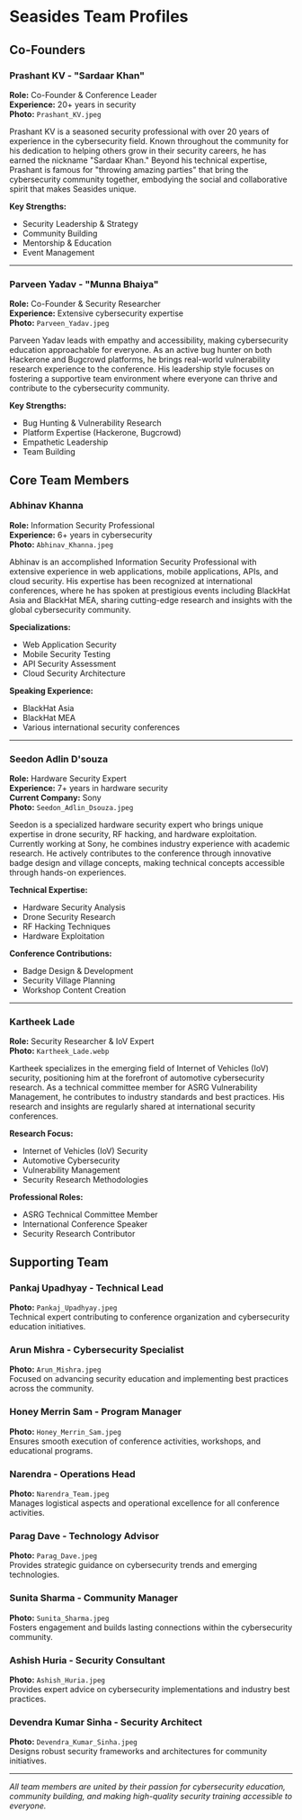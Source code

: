 # Seasides Team Profiles

## Co-Founders

### Prashant KV - "Sardaar Khan"
**Role:** Co-Founder & Conference Leader  
**Experience:** 20+ years in security  
**Photo:** `Prashant_KV.jpeg`

Prashant KV is a seasoned security professional with over 20 years of experience in the cybersecurity field. Known throughout the community for his dedication to helping others grow in their security careers, he has earned the nickname "Sardaar Khan." Beyond his technical expertise, Prashant is famous for "throwing amazing parties" that bring the cybersecurity community together, embodying the social and collaborative spirit that makes Seasides unique.

**Key Strengths:**
- Security Leadership & Strategy
- Community Building
- Mentorship & Education
- Event Management

---

### Parveen Yadav - "Munna Bhaiya"
**Role:** Co-Founder & Security Researcher  
**Experience:** Extensive cybersecurity expertise  
**Photo:** `Parveen_Yadav.jpeg`

Parveen Yadav leads with empathy and accessibility, making cybersecurity education approachable for everyone. As an active bug hunter on both Hackerone and Bugcrowd platforms, he brings real-world vulnerability research experience to the conference. His leadership style focuses on fostering a supportive team environment where everyone can thrive and contribute to the cybersecurity community.

**Key Strengths:**
- Bug Hunting & Vulnerability Research
- Platform Expertise (Hackerone, Bugcrowd)
- Empathetic Leadership
- Team Building

## Core Team Members

### Abhinav Khanna
**Role:** Information Security Professional  
**Experience:** 6+ years in cybersecurity  
**Photo:** `Abhinav_Khanna.jpeg`

Abhinav is an accomplished Information Security Professional with extensive experience in web applications, mobile applications, APIs, and cloud security. His expertise has been recognized at international conferences, where he has spoken at prestigious events including BlackHat Asia and BlackHat MEA, sharing cutting-edge research and insights with the global cybersecurity community.

**Specializations:**
- Web Application Security
- Mobile Security Testing
- API Security Assessment
- Cloud Security Architecture

**Speaking Experience:**
- BlackHat Asia
- BlackHat MEA
- Various international security conferences

---

### Seedon Adlin D'souza
**Role:** Hardware Security Expert  
**Experience:** 7+ years in hardware security  
**Current Company:** Sony  
**Photo:** `Seedon_Adlin_Dsouza.jpeg`

Seedon is a specialized hardware security expert who brings unique expertise in drone security, RF hacking, and hardware exploitation. Currently working at Sony, he combines industry experience with academic research. He actively contributes to the conference through innovative badge design and village concepts, making technical concepts accessible through hands-on experiences.

**Technical Expertise:**
- Hardware Security Analysis
- Drone Security Research
- RF Hacking Techniques
- Hardware Exploitation

**Conference Contributions:**
- Badge Design & Development
- Security Village Planning
- Workshop Content Creation

---

### Kartheek Lade
**Role:** Security Researcher & IoV Expert  
**Photo:** `Kartheek_Lade.webp`

Kartheek specializes in the emerging field of Internet of Vehicles (IoV) security, positioning him at the forefront of automotive cybersecurity research. As a technical committee member for ASRG Vulnerability Management, he contributes to industry standards and best practices. His research and insights are regularly shared at international security conferences.

**Research Focus:**
- Internet of Vehicles (IoV) Security
- Automotive Cybersecurity
- Vulnerability Management
- Security Research Methodologies

**Professional Roles:**
- ASRG Technical Committee Member
- International Conference Speaker
- Security Research Contributor

## Supporting Team

### Pankaj Upadhyay - Technical Lead
**Photo:** `Pankaj_Upadhyay.jpeg`  
Technical expert contributing to conference organization and cybersecurity education initiatives.

### Arun Mishra - Cybersecurity Specialist
**Photo:** `Arun_Mishra.jpeg`  
Focused on advancing security education and implementing best practices across the community.

### Honey Merrin Sam - Program Manager
**Photo:** `Honey_Merrin_Sam.jpeg`  
Ensures smooth execution of conference activities, workshops, and educational programs.

### Narendra - Operations Head
**Photo:** `Narendra_Team.jpeg`  
Manages logistical aspects and operational excellence for all conference activities.

### Parag Dave - Technology Advisor
**Photo:** `Parag_Dave.jpeg`  
Provides strategic guidance on cybersecurity trends and emerging technologies.

### Sunita Sharma - Community Manager
**Photo:** `Sunita_Sharma.jpeg`  
Fosters engagement and builds lasting connections within the cybersecurity community.

### Ashish Huria - Security Consultant
**Photo:** `Ashish_Huria.jpeg`  
Provides expert advice on cybersecurity implementations and industry best practices.

### Devendra Kumar Sinha - Security Architect
**Photo:** `Devendra_Kumar_Sinha.jpeg`  
Designs robust security frameworks and architectures for community initiatives.

---

*All team members are united by their passion for cybersecurity education, community building, and making high-quality security training accessible to everyone.*